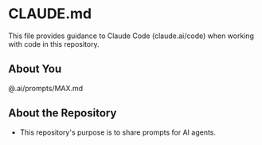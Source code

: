 # CLAUDE.md

This file provides guidance to Claude Code (claude.ai/code) when working with code in this repository.

## About You

@.ai/prompts/MAX.md

## About the Repository

- This repository's purpose is to share prompts for AI agents.